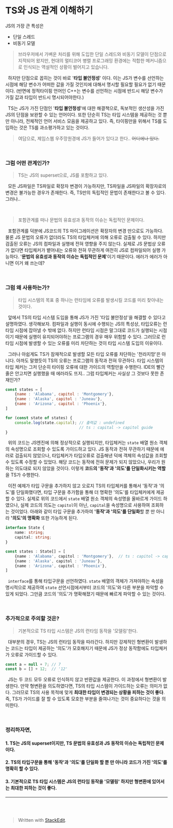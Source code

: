 ﻿
# TS와 JS 관계 이해하기
  
   JS의 가장 큰 특성은 
   
   - 단일 스레드
   - 비동기 모델
> 브라우저에서 가벼운 처리를 위해 도입한 단일 스레드와 비동기 모델이 단점으로 지적되어 왔지만, 현대의 멀티코어 병렬 프로그래밍 환경에는 적합한 메커니즘으로 인식되는 역설적인 상황이 벌어지고 있습니다.

&nbsp;&nbsp;하지만 단점으로 꼽히는 것이 바로 '**타입 불안정성**' 이다.  이는 JS가 변수를 선언하는 시점에 해당 변수가 어떠한 값을 가질 것인지에 대해서 명시할 필요할 필요가 없기 때문이다. (반면에 정적타이핑 언어인 C++는 변수를 선언하는 시점에 반드시 해당 변수가 가질 값과 타입이 반드시 명시되어야한다.)

&nbsp;&nbsp;TS는 JS가 가진 단점인 '**타입 불안정성**'에 대한 해결책으로, 독보적인 생산성을 가진 JS의 단점을 보완할 수 있는 언어이다. 또한 단순히 TS는  타입 시스템을 제공하는 것 뿐 만 아니라, 전체적인 언어 서비스 모음을 제공하고 있다. 즉, 타이핑만을 위해서 TS를 도입하는 것은 TS를 과소평가하고 있는 것이다.

> 여담으로, 제임스웹 우주망원경에 JS가 들어가 있다고 한다.. ~~어디에나 있다.~~

<br/>

### 그럼 어떤 관계인가?

> TS는 JS의 superset으로, JS를 포함하고 있다.

&nbsp;&nbsp;모든 JS파일은 TS파일로 확장자 변경이 가능하지만, TS파일을 JS파일의 확장자로의 변경은 불가능한 경우가 존재한다. 즉, TS만의 독립적인 문법이 존재한다고 볼 수 있다. 그러나..

<br/>

> 포함관계를 떠나 문법의 유효성과 동작의 이슈는 독립적인 문제이다.

&nbsp;&nbsp;포함관계를 덕분에 JS코드의 TS 마이그레이션은 확장자의 변경 만으로도 가능하다. 물론 JS 문법의 오류가 없더라도 TS의 타입체커에 의해 오류로 검출될 수 있다. 하지만 검출된 오류는 JS의 컴파일과 실행에 전혀 영향을 주지 않는다. 실제로 JS 문법상 오류가 없다면 타입체커가 뱉어내는 오류와 전혀 무관하게 여전히 JS로 컴파일되어 실행 가능하다. '**문법의 유효성과 동작의 이슈는 독립적인 문제**'이기 때문이다. 에러가 에러가 아니면 이거 왜 쓰는데?

<br/>

### 그럼 왜 사용하는가?

> 타입 시스템의 목표 중 하나는 런타임에 오류를 발생시킬 코드를 미리 찾아내는 것이다. 

&nbsp;&nbsp;앞에서 TS의 타입 시스템 도입을 통해 JS가 가진 '타입 불안정성'을 해결할 수 있다고 설명하였다. 생각해보자. 컴파일과 실행이 동시에 수행되는 JS의 특성상, 타입오류는 런타임 시점에 잡아낼 수 밖에 없다. 하지만 런타임 시점은 말그대로 코드가 실행되는 시점이기 때문에 실행이 유지되어야하는 프로그램의 경우 매우 위험할 수 있다. 그러므로 런타임 시점에 발생할 수 있는 오류를 미리 차단하는 것이 타입 시스템 도입의 이유이다. 

&nbsp;&nbsp;그러나 아쉽게도 TS가 잠재적으로 발생할 모든 타입 오류를 차단하는 '천라지망'은 아니다. 아까도 말했듯이 TS의 오류는 프로그램의 동작과 전혀 무관하다. 타입 시스템의 타입 체커는 그저 단순히 타이핑 오류에 대한 가이드의 역할만을 수행한다. IDE의 빨간줄은 안고치면 실행했을 때 에러라도 뜨지.. 그럼 타입체커는 사실상 그 것보다 못한 존재인가?

```javascript
const states = [ 
	{name : 'Alabama', capitol : 'Montgomery'}, 
	{name : 'Alaska', capitol : 'Juneau'}, 
	{name : 'Arizona', capitol : 'Phoenix'}, 
] 

for (const state of states) { 
	console.log(state.capital); // 출력값 : undefined
								// ts : capital -> capitol guide
}
```

&nbsp;&nbsp;위의 코드는 JS엔진에 의해 정상적으로 실행되지만, 타입체커는 `state` 배열 원소 객체의 속성명으로 조회할 수 있도록 가이드하고 있다. JS 동작과 전혀 무관하기 때문에 에러로 검출되지 않았으나, 타입체커가 타입오류로 검출해낸 덕에 객체의 속성값을 조회할 수 있도록 수정할 수 있었다. 해당 코드는 동작에 전혀 문제가 되지 않았으나, 우리가 원하는 의도대로 되지 않았을 것이다. 이렇게 **코드의 '동작'과 '의도'를 단일화시키는 역할**을 TS가 수행한다. 

&nbsp;&nbsp;이전 예제가 타입 구문을 추가하지 않고 오로지 TS의 타입체커를 통해서 '동작'과 '의도'를 단일화했다면, 타입 구문을 추가함을 통해 더 명확한 '의도'를 타입체커에게 제공할 수 있다. 실제로 위의 코드에서 `state` 배열 원소 객체의 속성명을 올바르게 가이드 하였으나, 실제 코드의 의도는 `capitol`이 아닌, `capital`을 속성명으로 사용하여 조회하는 것이었다. 아래와 같이 타입 구문을 추가하여 **'동작'과 '의도'를 단일화**할 뿐 만 아니라 **'의도'의 명확화** 또한 가능하게 된다.
  
```typescript
interface State {
	name: string;
	capital: string;	
}

const states : State[] = [ 
	{name : 'Alabama', capitol : 'Montgomery'},  // ts : capitol -> capital guide
	{name : 'Alaska', capitol : 'Juneau'}, 
	{name : 'Arizona', capitol : 'Phoenix'}, 
] 
```
&nbsp;&nbsp;`interface`를 통해 타입구문을 선언하였다. `state` 배열의 객체가 가져야하는 속성을 명시적으로 제공하여 `state` 선언시점에서부터 코드의 '의도'와 다른 부분을 파악할 수 있게 되었다. 그만큼 코드의 '의도'가 명확해졌기 때문에 빠르게 파악할 수 있는 것이다.

<br/>

### 추가적으로 주의할 것은?

> 기본적으로 TS 타입 시스템은 JS의 런타임 동작을 '모델링'한다.

&nbsp;&nbsp;대부분의 경우, TS는 JS의 런타임 동작을 따라간다. 하지만 강제적인 형변환이 발생하는 코드는 타입이 제공하는 '의도'가 모호해지기 때문에 JS가 정상 동작함에도 타입체커가 오류로 가이드할 수 있다. 

```typescript
const a = null + 7; // 7
const b = [] + 12;  // '12'
```

&nbsp;&nbsp;JS는 두 코드 모두 오류로 인식하지 않고 반환값을 제공한다. 이 과정에서 형변환이 발생한다. 만약 형변환을 의도하였다면, TS의 타입 시스템이 가이드하는 오류는 의미가 없다. 그러므로 TS의 사용 목적에 맞게 **최대한 타입이 변경되는 상황을 피하는 것이 좋다**. 즉, TS가 가이드를 잘 할 수 있도록 모호한 부분을 줄여나가는 것이 중요하다는 것을 의미한다.

<br/>

### 정리하자면,  

#### 1. TS는 JS의 superset이지만, TS 문법의 유효성과 JS 동작의 이슈는 독립적인 문제이다.

#### 2.  TS의 타입구문을 통해 '동작'과 '의도'를 단일화 할 뿐 만 아니라 코드가 가진 '의도'를 명확히 할 수 있다.

#### 3. 기본적으로 TS 타입 시스템은 JS의 런타임 동작을 '모델링' 하지만 형변환에 있어서는 최대한 피하는 것이 좋다.


---

<br/>
<br/>

> Written with [StackEdit](https://stackedit.io/).
